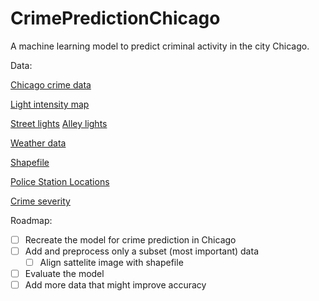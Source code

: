 # CrimePredictionChicago
A machine learning model to predict criminal activity in the city Chicago.

Data:

[Chicago crime data](https://data.cityofchicago.org/Public-Safety/Crimes-One-year-prior-to-present/x2n5-8w5q/data)

[Light intensity map](https://www.nasa.gov/sites/default/files/thumbnails/image/26247384716_9281df96cc_o.jpg)

[Street lights](https://data.cityofchicago.org/Service-Requests/311-Service-Requests-Street-Lights-One-Out-No-Dupl/idsv-mf2w)
[Alley lights](https://data.cityofchicago.org/Service-Requests/311-Service-Requests-Alley-Lights-Out-No-Duplicate/up7z-t43p)

[Weather data](https://www.visualcrossing.com/weather/weather-data-services)

[Shapefile](https://data.cityofchicago.org/Facilities-Geographic-Boundaries/Boundaries-Neighborhoods/bbvz-uum9)

[Police Station Locations](https://data.cityofchicago.org/Public-Safety/Police-Stations/z8bn-74gv)

[Crime severity](https://www.ons.gov.uk/peoplepopulationandcommunity/crimeandjustice/datasets/crimeseverityscoreexperimentalstatistics)

Roadmap:
- [ ] Recreate the model for crime prediction in Chicago
- [ ] Add and preprocess only a subset (most important) data
    - [ ] Align sattelite image with shapefile
- [ ] Evaluate the model
- [ ] Add more data that might improve accuracy